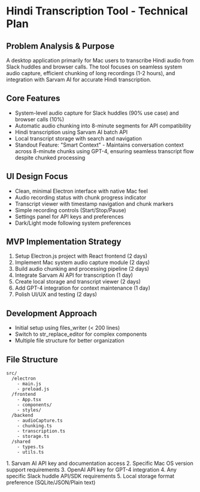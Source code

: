 # Hindi Transcription Tool - Technical Plan

## Problem Analysis & Purpose
A desktop application primarily for Mac users to transcribe Hindi audio from Slack huddles and browser calls. The tool focuses on seamless system audio capture, efficient chunking of long recordings (1-2 hours), and integration with Sarvam AI for accurate Hindi transcription.

## Core Features
- System-level audio capture for Slack huddles (90% use case) and browser calls (10%)
- Automatic audio chunking into 8-minute segments for API compatibility
- Hindi transcription using Sarvam AI batch API
- Local transcript storage with search and navigation
- Standout Feature: "Smart Context" - Maintains conversation context across 8-minute chunks using GPT-4, ensuring seamless transcript flow despite chunked processing

## UI Design Focus
- Clean, minimal Electron interface with native Mac feel
- Audio recording status with chunk progress indicator
- Transcript viewer with timestamp navigation and chunk markers
- Simple recording controls (Start/Stop/Pause)
- Settings panel for API keys and preferences
- Dark/Light mode following system preferences

## MVP Implementation Strategy
1. Setup Electron.js project with React frontend (2 days)
2. Implement Mac system audio capture module (2 days)
3. Build audio chunking and processing pipeline (2 days)
4. Integrate Sarvam AI API for transcription (1 day)
5. Create local storage and transcript viewer (2 days)
6. Add GPT-4 integration for context maintenance (1 day)
7. Polish UI/UX and testing (2 days)

## Development Approach
- Initial setup using files_writer (< 200 lines)
- Switch to str_replace_editor for complex components
- Multiple file structure for better organization

## File Structure
```
src/
  /electron
    - main.js
    - preload.js
  /frontend
    - App.tsx
    - components/
    - styles/
  /backend
    - audioCapture.ts
    - chunking.ts
    - transcription.ts
    - storage.ts
  /shared
    - types.ts
    - utils.ts
```

<Clarification Required>
1. Sarvam AI API key and documentation access
2. Specific Mac OS version support requirements
3. OpenAI API key for GPT-4 integration
4. Any specific Slack huddle API/SDK requirements
5. Local storage format preference (SQLite/JSON/Plain text)